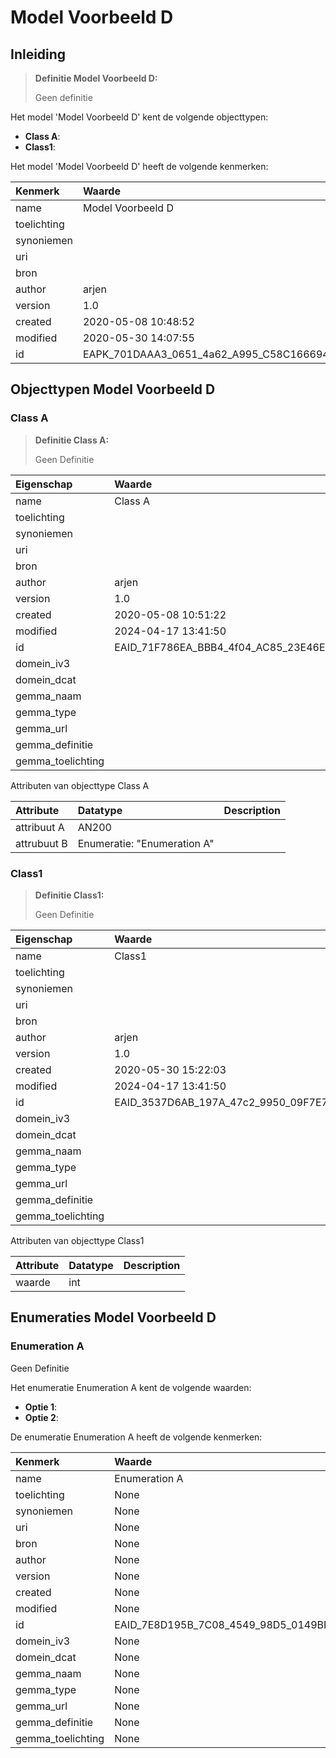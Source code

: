 # Model Voorbeeld D
## Inleiding
> **Definitie Model Voorbeeld D:** 
>
> Geen definitie

Het model 'Model Voorbeeld D' kent de volgende objecttypen:

* **Class A**: <Geen Definities>
* **Class1**: <Geen Definities>


Het model 'Model Voorbeeld D' heeft de volgende kenmerken:

| Kenmerk | Waarde |
| :--- | :------ |
| name | Model Voorbeeld D |
| toelichting |  |
| synoniemen |  |
| uri |  |
| bron |  |
| author | arjen |
| version | 1.0 |
| created | 2020-05-08 10:48:52 |
| modified | 2020-05-30 14:07:55 |
| id | EAPK_701DAAA3_0651_4a62_A995_C58C1666944A |


## Objecttypen Model Voorbeeld D


### Class A
> **Definitie Class A:** 
>
> Geen Definitie

| Eigenschap | Waarde |
| :--- | :------ |
| name | Class A |
| toelichting |  |
| synoniemen |  |
| uri |  |
| bron |  |
| author | arjen |
| version | 1.0 |
| created | 2020-05-08 10:51:22 |
| modified | 2024-04-17 13:41:50 |
| id | EAID_71F786EA_BBB4_4f04_AC85_23E46E1290EE |
| domein_iv3 |  |
| domein_dcat |  |
| gemma_naam |  |
| gemma_type |  |
| gemma_url |  |
| gemma_definitie |  |
| gemma_toelichting |  |


Attributen van objecttype Class A

| Attribute | Datatype | Description |
| :--- | :--- | :--- |
| attribuut A | AN200 |  |
| attrubuut B | Enumeratie: "Enumeration A" |  |




### Class1
> **Definitie Class1:** 
>
> Geen Definitie

| Eigenschap | Waarde |
| :--- | :------ |
| name | Class1 |
| toelichting |  |
| synoniemen |  |
| uri |  |
| bron |  |
| author | arjen |
| version | 1.0 |
| created | 2020-05-30 15:22:03 |
| modified | 2024-04-17 13:41:50 |
| id | EAID_3537D6AB_197A_47c2_9950_09F7E73B8370 |
| domein_iv3 |  |
| domein_dcat |  |
| gemma_naam |  |
| gemma_type |  |
| gemma_url |  |
| gemma_definitie |  |
| gemma_toelichting |  |


Attributen van objecttype Class1

| Attribute | Datatype | Description |
| :--- | :--- | :--- |
| waarde | int |  |







## Enumeraties Model Voorbeeld D


### Enumeration A
Geen Definitie

Het enumeratie Enumeration A kent de volgende waarden:

* **Optie 1**: <Geen Definities>
* **Optie 2**: <Geen Definities>


De enumeratie Enumeration A heeft de volgende kenmerken:

| Kenmerk | Waarde |
| :--- | :------ |
| name | Enumeration A |
| toelichting | None |
| synoniemen | None |
| uri | None |
| bron | None |
| author | None |
| version | None |
| created | None |
| modified | None |
| id | EAID_7E8D195B_7C08_4549_98D5_0149BFC1A9EA |
| domein_iv3 | None |
| domein_dcat | None |
| gemma_naam | None |
| gemma_type | None |
| gemma_url | None |
| gemma_definitie | None |
| gemma_toelichting | None |




